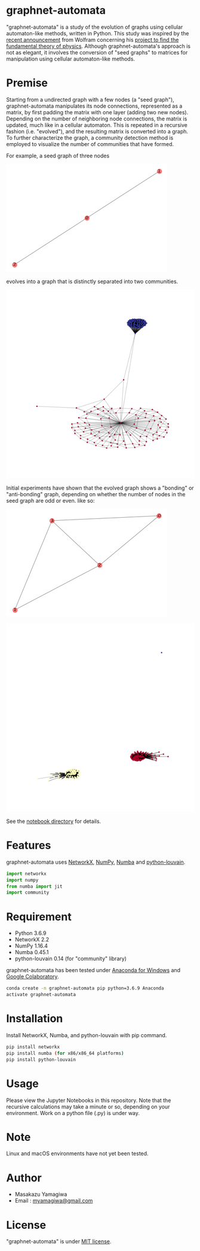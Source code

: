 # graphnet-automata
"graphnet-automata" is a study of the evolution of graphs using cellular automaton-like methods, written in Python.  This study was inspired by the [recent announcement](https://writings.stephenwolfram.com/2020/04/finally-we-may-have-a-path-to-the-fundamental-theory-of-physics-and-its-beautiful/) from Wolfram concerning his [project to find the fundamental theory of physics](https://www.wolframphysics.org/).  Although graphnet-automata's approach is not as elegant, it involves the conversion of "seed graphs" to matrices for manipulation using cellular automaton-like methods. 
 
# Premise
 
Starting from a undirected graph with a few nodes (a "seed graph"), graphnet-automata manipulates its node connections, represented as a matrix, by first padding the matrix with one layer (adding two new nodes).  Depending on the number of neighboring node connections, the matrix is updated, much like in a cellular automaton.  This is repeated in a recursive fashion (i.e. "evolved"), and the resulting matrix is converted into a graph.  To further characterize the graph, a community detection method is employed to visualize the number of communities that have formed.

For example, a seed graph of three nodes

![](https://github.com/kazuyamagiwa/graphnet-automata/blob/master/images/g1_0.png)
 
 evolves into a graph that is distinctly separated into two communities.
 
![](https://github.com/kazuyamagiwa/graphnet-automata/blob/master/images/g1_100_community.png)

Initial experiments have shown that the evolved graph shows a "bonding" or "anti-bonding" graph, depending on whether the number of nodes in the seed graph are odd or even.  like so:

![](https://github.com/kazuyamagiwa/graphnet-automata/blob/master/images/g2_0.png)

![](https://github.com/kazuyamagiwa/graphnet-automata/blob/master/images/g2_100_community.png)

See the [notebook directory](https://github.com/kazuyamagiwa/graphnet-automata/tree/master/notebooks) for details.
 
# Features
 
graphnet-automata uses [NetworkX](https://networkx.github.io/), [NumPy](https://numpy.org/), [Numba](http://numba.pydata.org/) and [python-louvain](https://github.com/taynaud/python-louvain).
```python
import networkx
import numpy
from numba import jit
import community
```
# Requirement
 
* Python 3.6.9
* NetworkX 2.2
* NumPy 1.16.4
* Numba 0.45.1
* python-louvain 0.14 (for "community" library)
 
graphnet-automata has been tested under [Anaconda for Windows](https://www.anaconda.com/distribution/) and [Google Colaboratory](https://colab.research.google.com/).
 
```bash
conda create -n graphnet-automata pip python=3.6.9 Anaconda
activate graphnet-automata
```
 
# Installation
 
Install NetworkX, Numba, and python-louvain with pip command.
 
```bash
pip install networkx
pip install numba (for x86/x86_64 platforms)
pip install python-louvain
```
 
# Usage
 
Please view the Jupyter Notebooks in this repository.  Note that the recursive calculations may take a minute or so, depending on your environment.  Work on a python file (.py) is under way.
 
# Note
 
Linux and macOS environments have not yet been tested.
 
# Author
 
* Masakazu Yamagiwa
* Email : myamagiwa@gmail.com
 
# License
 
"graphnet-automata" is under [MIT license](https://en.wikipedia.org/wiki/MIT_License).
